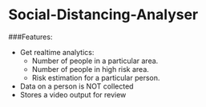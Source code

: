 # Social-Distancing-Analyser
###Features:
* Get realtime analytics:
   - Number of people in a particular area.
   - Number of people in high risk area.
   - Risk estimation for a particular person.
* Data on a person is NOT collected
* Stores a video output for review
